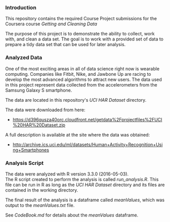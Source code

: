 ### Introduction
This repository contains the required Course Project submissions for the Coursera course *Getting and Cleaning Data*

The purpose of this project is to demonstrate the ability to collect, work with, and clean a data set.
The goal is to work with a provided set of data to prepare a tidy data set that can be used for later analysis.

### Analyzed Data
One of the most exciting areas in all of data science right now is wearable computing. Companies like Fitbit, Nike, and Jawbone Up are racing to develop the most advanced algorithms to attract new users. The data used in this project represent data collected from the accelerometers from the Samsung Galaxy S smartphone.

The data are located in this repository's *UCI HAR Dataset* directory.

The data were downloaded from here:
* https://d396qusza40orc.cloudfront.net/getdata%2Fprojectfiles%2FUCI%20HAR%20Dataset.zip

A full description is available at the site where the data was obtained:
* http://archive.ics.uci.edu/ml/datasets/Human+Activity+Recognition+Using+Smartphones

### Analysis Script
The data were analyzed with R version 3.3.0 (2016-05-03).  
The R script created to perform the analysis is called *run_analysis.R*.  This file can be run in R as long as the *UCI HAR Dataset* directory and its files are contained in the working directory.

The final result of the analysis is a dataframe called *meanValues*, which was output to the *meanValues.txt* file.

See *CodeBook.md* for details about the *meanValues* dataframe.
